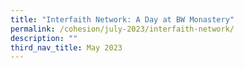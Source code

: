 ```yaml
---
title: "Interfaith Network: A Day at BW Monastery"
permalink: /cohesion/july-2023/interfaith-network/
description: ""
third_nav_title: May 2023
---
```

